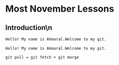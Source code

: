 # Most November Lessons


## Introduction\n
```bash 
Hello! My name is Akmaral.Welcome to my git.
```

```shell 
Hello! My name is Akmaral.Welcome to my git.
```
`git pull = git fetch + git merge `